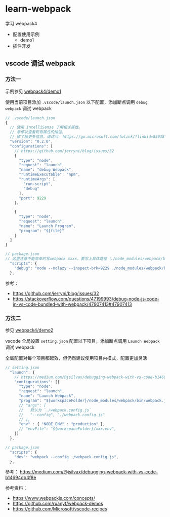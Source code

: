 # learn-webpack

学习 webpack4

- 配置使用示例
  - demo1
- 插件开发

## vscode 调试 webpack

### 方法一

示例参见 [webpack4/demo1](https://github.com/cloudyan/learn-webpack/tree/master/packages/webpack4/demo1)

使用当前项目添加 `.vscode/launch.json` 以下配置，添加断点调用 `debug webpack` 调试 webpack

```js
// .vscode/launch.json
{
  // 使用 IntelliSense 了解相关属性。
  // 悬停以查看现有属性的描述。
  // 欲了解更多信息，请访问: https://go.microsoft.com/fwlink/?linkid=830387
  "version": "0.2.0",
  "configurations": [
    // https://github.com/jerryni/blog/issues/32
    {
      "type": "node",
      "request": "launch",
      "name": "debug Webpack",
      "runtimeExecutable": "npm",
      "runtimeArgs": [
        "run-script",
        "debug"
      ],
      "port": 9229
    },

    {
      "type": "node",
      "request": "launch",
      "name": "Launch Program",
      "program": "${file}"
    }
  ]
}

// package.json
// 这里注意不能简单的写webpack xxxx，要写上具体路径（./node_modules/webpack/bin/webpack.js）
  "scripts": {
    "debug": "node --nolazy --inspect-brk=9229 ./node_modules/webpack/bin/webpack.js --mode development --watch --config ./webpack.config.js",
  },
```

参考：

- https://github.com/jerryni/blog/issues/32
- https://stackoverflow.com/questions/47199993/debug-node-js-code-in-vs-code-bundled-with-webpack/47907413#47907413


### 方法二

参见 [webpack4/demo2](https://github.com/cloudyan/learn-webpack/tree/master/packages/webpack4/demo2)

vscode 全局设置 `setting.json` 配置以下项目，添加断点调用 `Launch Webpack` 调试 webpack

全局配置对每个项目都起效，但仍然建议使用项目内模式，配置更加灵活

```js
// setting.json
  "launch": {
    // https://medium.com/@jsilvax/debugging-webpack-with-vs-code-b14694db4f8e
    "configurations": [{
      "type": "node",
      "request": "launch",
      "name": "Launch Webpack",
      "program": "${workspaceFolder}/node_modules/webpack/bin/webpack.js"
      // "args": [
      //   默认为 `./webpack.config.js`
      //   "--config", "./webpack.config.js"
      // ],
      "env" : { "NODE_ENV" : "production" },
      // "envFile": "${workspaceFolder}/xxx.env",
    }]
  },

// package.json
  "scripts": {
    "dev": "webpack --config ./webpack.config.js",
  },
```

参考： https://medium.com/@jsilvax/debugging-webpack-with-vs-code-b14694db4f8e

参考资料：

- https://www.webpackjs.com/concepts/
- https://github.com/ruanyf/webpack-demos
- https://github.com/Microsoft/vscode-recipes
